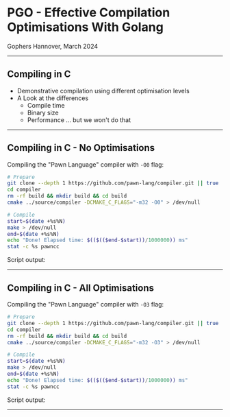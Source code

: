 # PGO - Effective Compilation Optimisations With Golang
Gophers Hannover, March 2024

---

## Compiling in C

* Demonstrative compilation using different optimisation levels
* A Look at the differences
  * Compile time
  * Binary size
  * Performance ... but we won't do that

---

## Compiling in C - No Optimisations

Compiling the "Pawn Language" compiler with `-O0` flag:

```bash
# Prepare
git clone --depth 1 https://github.com/pawn-lang/compiler.git || true
cd compiler
rm -rf build && mkdir build && cd build
cmake ../source/compiler -DCMAKE_C_FLAGS="-m32 -O0" > /dev/null

# Compile
start=$(date +%s%N)
make > /dev/null
end=$(date +%s%N)
echo "Done! Elapsed time: $(($(($end-$start))/1000000)) ms"
stat -c %s pawncc
```

Script output:

---

## Compiling in C - All Optimisations

Compiling the "Pawn Language" compiler with `-O3` flag:

```bash
# Prepare
git clone --depth 1 https://github.com/pawn-lang/compiler.git || true
cd compiler
rm -rf build && mkdir build && cd build
cmake ../source/compiler -DCMAKE_C_FLAGS="-m32 -O3" > /dev/null

# Compile
start=$(date +%s%N)
make > /dev/null
end=$(date +%s%N)
echo "Done! Elapsed time: $(($(($end-$start))/1000000)) ms"
stat -c %s pawncc
```

Script output:

---

